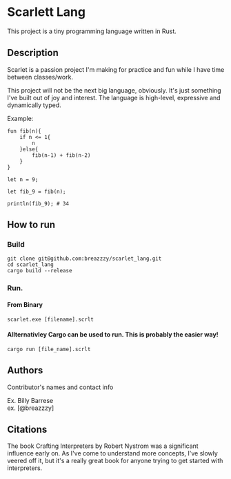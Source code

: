 # Scarlett Lang

This project is a tiny programming language written in Rust.

## Description

Scarlet is a passion project I'm making for practice and fun while I have time between classes/work.

This project will not be the next big language, obviously. It's just something I've built out of joy and interest. The language is high-level, expressive and dynamically typed.

Example: 
```
fun fib(n){
    if n <= 1{
        n
    }else{
        fib(n-1) + fib(n-2)
    }
}

let n = 9;

let fib_9 = fib(n);

println(fib_9); # 34
```

## How to run

### Build

```
git clone git@github.com:breazzzy/scarlet_lang.git
cd scarlet_lang
cargo build --release
```
### Run.
#### From Binary
```
scarlet.exe [filename].scrlt
```
#### Allternativley Cargo can be used to run. This is probably the easier way!
```
cargo run [file_name].scrlt
```

## Authors

Contributor's names and contact info

Ex. Billy Barrese  
ex. [@breazzzy]

## Citations

The book Crafting Interpreters by Robert Nystrom was a significant influence early on. As I've come to understand more concepts, I've slowly veered off it, but it's a really great book for anyone trying to get started with interpreters.



